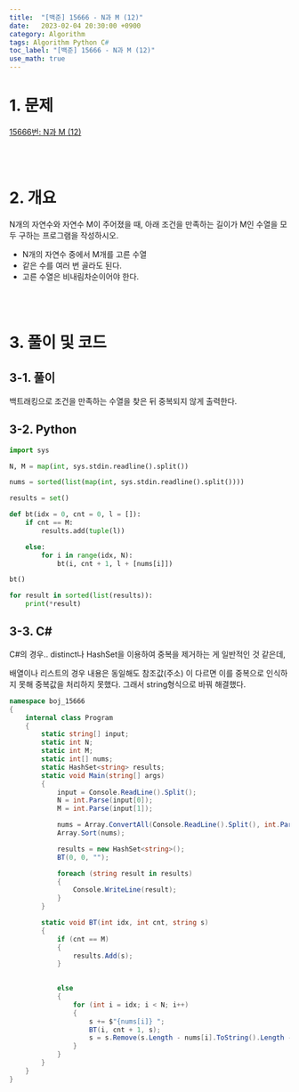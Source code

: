 ```yaml
---
title:  "[백준] 15666 - N과 M (12)"
date:   2023-02-04 20:30:00 +0900
category: Algorithm
tags: Algorithm Python C#
toc_label: "[백준] 15666 - N과 M (12)"
use_math: true
---
```


# 1. 문제
[15666번: N과 M (12)](https://www.acmicpc.net/problem/15666)

<br/>
<br/>

# 2. 개요
N개의 자연수와 자연수 M이 주어졌을 때, 아래 조건을 만족하는 길이가 M인 수열을 모두 구하는 프로그램을 작성하시오.

- N개의 자연수 중에서 M개를 고른 수열
- 같은 수를 여러 번 골라도 된다.
- 고른 수열은 비내림차순이어야 한다.

<br/>
<br/>

# 3. 풀이 및 코드
## 3-1. 풀이
백트래킹으로 조건을 만족하는 수열을 찾은 뒤 중복되지 않게 출력한다.

## 3-2. Python

```python
import sys

N, M = map(int, sys.stdin.readline().split())

nums = sorted(list(map(int, sys.stdin.readline().split())))

results = set()

def bt(idx = 0, cnt = 0, l = []):
    if cnt == M:
        results.add(tuple(l))

    else:
        for i in range(idx, N):
            bt(i, cnt + 1, l + [nums[i]])

bt()

for result in sorted(list(results)):
    print(*result)
```

## 3-3. C#

C#의 경우.. distinct나 HashSet을 이용하여 중복을 제거하는 게 일반적인 것 같은데,

배열이나 리스트의 경우 내용은 동일해도 참조값(주소) 이 다르면 이를 중복으로 인식하지 못해 중복값을 처리하지 못했다. 그래서 string형식으로 바꿔 해결했다.

```csharp
namespace boj_15666
{
    internal class Program
    {
        static string[] input;
        static int N;
        static int M;
        static int[] nums;
        static HashSet<string> results;
        static void Main(string[] args)
        {
            input = Console.ReadLine().Split();
            N = int.Parse(input[0]);
            M = int.Parse(input[1]);

            nums = Array.ConvertAll(Console.ReadLine().Split(), int.Parse);
            Array.Sort(nums);

            results = new HashSet<string>();
            BT(0, 0, "");

            foreach (string result in results)
            {
                Console.WriteLine(result);
            }
        }

        static void BT(int idx, int cnt, string s)
        {
            if (cnt == M)
            {
                results.Add(s);
            }
                

            else
            {
                for (int i = idx; i < N; i++)
                {
                    s += $"{nums[i]} ";
                    BT(i, cnt + 1, s);
                    s = s.Remove(s.Length - nums[i].ToString().Length - 1);
                }
            }
        }
    }
}
```